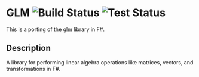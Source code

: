# GLM ![Build Status](https://github.com/devVux/GLM/actions/workflows/windows-build.yaml/badge.svg?branch=master) ![Test Status](https://github.com/devVux/GLM/actions/workflows/tests.yaml/badge.svg?branch=master)
This is a porting of the [glm](https://github.com/g-truc/glm) library in F#.

## Description
A library for performing linear algebra operations like matrices, vectors, and transformations in F#.
